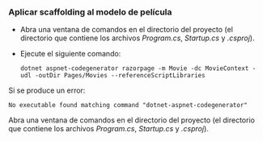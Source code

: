 <a name="scaffold"></a>
### <a name="scaffold-the-movie-model"></a>Aplicar scaffolding al modelo de película

* Abra una ventana de comandos en el directorio del proyecto (el directorio que contiene los archivos *Program.cs*, *Startup.cs* y *.csproj*).
* Ejecute el siguiente comando:

  ```console
  dotnet aspnet-codegenerator razorpage -m Movie -dc MovieContext -udl -outDir Pages/Movies --referenceScriptLibraries
  ```
  
Si se produce un error:
  ```
No executable found matching command "dotnet-aspnet-codegenerator"
  ```

Abra una ventana de comandos en el directorio del proyecto (el directorio que contiene los archivos *Program.cs*, *Startup.cs* y *.csproj*).